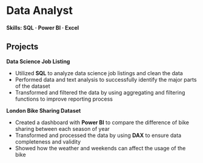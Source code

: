 # Data Analyst

#### Skills: SQL · Power BI · Excel

## Projects

**Data Science Job Listing**
- Utilized **SQL** to analyze data science job listings and clean the data
- Performed data and text analysis to successfully identify the major parts of the dataset
- Transformed and filtered the data by using aggregating and filtering functions to improve reporting process

**London Bike Sharing Dataset**
- Created a dashboard with **Power BI** to compare the difference of bike sharing between each season of year
- Transformed and processed the data by using **DAX** to ensure data completeness and validity
- Showed how the weather and weekends can affect the usage of the bike
